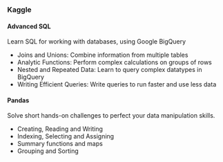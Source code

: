 ### Kaggle

#### Advanced SQL 
Learn SQL for working with databases, using Google BigQuery
- Joins and Unions: Combine information from multiple tables
- Analytic Functions: Perform complex calculations on groups of rows
- Nested and Repeated Data: Learn to query complex datatypes in BigQuery
- Writing Efficient Queries: Write queries to run faster and use less data

#### Pandas
Solve short hands-on challenges to perfect your data manipulation skills.
- Creating, Reading and Writing
- Indexing, Selecting and Assigning
- Summary functions and maps
- Grouping and Sorting
